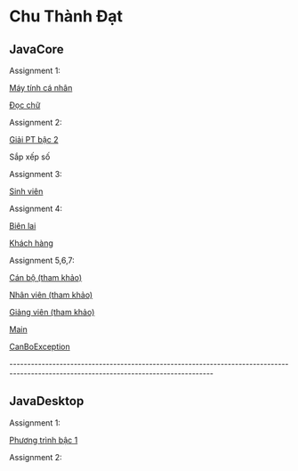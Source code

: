 <!DOCTYPE html>
<html>
<h1>Chu Thành Đạt</h1>
<h2>JavaCore</h2>
    <p>Assignment 1:</p>
<p><a href="https://github.com/FASTTRACKSE/FFSE1702A.JavaCore/blob/master/ffse1702005/java/src/text/Maytinhcanhan.java">Máy tính cá nhân</a></p>
<p><a href="https://github.com/FASTTRACKSE/FFSE1702A.JavaCore/blob/master/ffse1702005/java/src/text/readnumber.java">Đọc chữ</a></p>
    <p>Assignment 2:</p>
<p><a href="https://github.com/FASTTRACKSE/FFSE1702A.JavaCore/blob/master/ffse1702005/java/src/text/Giaipt.java">Giải PT bậc 2</a></p>
<p><a href="https://github.com/FASTTRACKSE/FFSE1702A.JavaCore/blob/master/ffse1702005/java/src/text/Sapxepso.java"></a>Sắp xếp số</p>
    <p>Assignment 3:</p>
<p><a href="#">Sinh viên</a></p>
    <p>Assignment 4:</p>
<p><a href="https://github.com/FASTTRACKSE/FFSE1702A.JavaCore/blob/master/ffse1702005/java/src/text/BienLai.java">Biên lai</a></p>
<p><a href="#">Khách hàng</a></p>
    <p>Assignment 5,6,7:</p>
<p><a href="https://github.com/FASTTRACKSE/FFSE1702A.JavaCore/blob/master/FFSE1702005/java/src/text/CanBo.java">Cán bộ (tham khảo)</a></p>
<p><a href="https://github.com/FASTTRACKSE/FFSE1702A.JavaCore/blob/master/FFSE1702005/java/src/text/NhanVien.java">Nhân viên (tham khảo)</a></p>
<p><a href="https://github.com/FASTTRACKSE/FFSE1702A.JavaCore/blob/master/FFSE1702005/java/src/text/GiangVien.java">Giảng viên (tham khảo)</a></p>
<p><a href="https://github.com/FASTTRACKSE/FFSE1702A.JavaCore/blob/master/FFSE1702005/java/src/text/Main.java">Main</a></p>
<p><a href="https://github.com/FASTTRACKSE/FFSE1702A.JavaCore/blob/master/FFSE1702005/java/src/text/CanBoException.java">CanBoException</a></p>
---------------------------------------------------------------------------------------------------------------------------------------
<h2>JavaDesktop</h2>
    <p>Assignment 1:</p>
<p><a href="https://github.com/FASTTRACKSE/FFSE1702A.JavaCore/blob/master/FFSE1702005/JavaDesktop/src/test/GiaiPT.java">Phương trình bậc 1</a></p>
    <p>Assignment 2:</p>
</html>